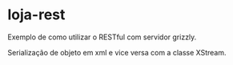 # loja-rest
Exemplo de como utilizar o RESTful com servidor grizzly.

Serialização de objeto em xml e vice versa com a classe XStream.
